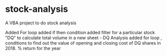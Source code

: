 # stock-analysis
A VBA project to do stock analysis

Added For loop 
added if then condition 
added filter for a particular stock "DQ" to calculate total volume in a new sheet - DQ Analysis
added for loop , conditions to find out the value of opening and closing cost of DQ shares in 2018.
% return for the year
